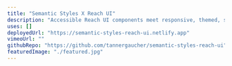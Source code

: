 ```yaml
---
title: "Semantic Styles X Reach UI"
description: "Accessible Reach UI components meet responsive, themed, styles from my design system."
uses: []
deployedUrl: "https://semantic-styles-reach-ui.netlify.app"
vimeoUrl: ""
githubRepo: "https://github.com/tannergaucher/semantic-styles-reach-ui"
featuredImage: "./featured.jpg"
---
```

